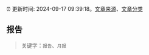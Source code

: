 :alarm_clock: 更新时间: 2024-09-17 09:39:18。[文章来源](/README.md)、[文章分类](/TAGS.md)

## 报告


> 关键字：`报告`、`月报`



